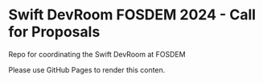 # Swift DevRoom FOSDEM 2024 - Call for Proposals
Repo for coordinating the Swift DevRoom at FOSDEM

Please use GitHub Pages to render this conten. 
